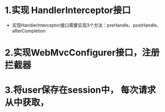# 1.实现 HandlerInterceptor接口
* 实现HandlerInterceptor接口需要实现3个方法：preHandle、postHandle、afterCompletion
# 2.实现WebMvcConfigurer接口，注册拦截器
# 3.将user保存在session中， 每次请求从中获取，